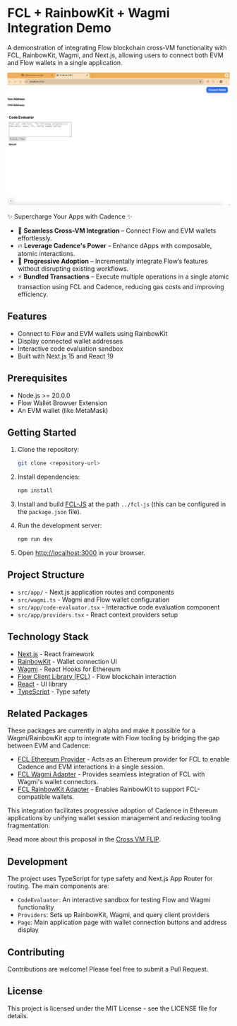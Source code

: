# FCL + RainbowKit + Wagmi Integration Demo

A demonstration of integrating Flow blockchain cross-VM functionality with FCL, RainbowKit, Wagmi, and Next.js, allowing users to connect both EVM and Flow wallets in a single application.

![FCL + RainbowKit Integration Demo](./.github/screenshot.png)

✨ Supercharge Your Apps with Cadence ✨

- 🔗 **Seamless Cross-VM Integration** – Connect Flow and EVM wallets effortlessly.
- 🔥 **Leverage Cadence's Power** – Enhance dApps with composable, atomic interactions.
- 🚀 **Progressive Adoption** – Incrementally integrate Flow’s features without disrupting existing workflows.
- ⚡ **Bundled Transactions** – Execute multiple operations in a single atomic transaction using FCL and Cadence, reducing gas costs and improving efficiency.

## Features

- Connect to Flow and EVM wallets using RainbowKit
- Display connected wallet addresses
- Interactive code evaluation sandbox
- Built with Next.js 15 and React 19

## Prerequisites

- Node.js >= 20.0.0
- Flow Wallet Browser Extension
- An EVM wallet (like MetaMask)

## Getting Started

1. Clone the repository:
   ```bash
   git clone <repository-url>
   ```

2. Install dependencies:
   ```bash
   npm install
   ```
3. Install and build [FCL-JS](https://github.com/onflow/fcl-js) at the path `../fcl-js` (this can be configured in the `package.json` file).

3. Run the development server:
   ```bash
   npm run dev
   ```

4. Open [http://localhost:3000](http://localhost:3000) in your browser.

## Project Structure

- `src/app/` - Next.js application routes and components
- `src/wagmi.ts` - Wagmi and Flow wallet configuration
- `src/app/code-evaluator.tsx` - Interactive code evaluation component
- `src/app/providers.tsx` - React context providers setup

## Technology Stack

- [Next.js](https://nextjs.org/) - React framework
- [RainbowKit](https://www.rainbowkit.com/) - Wallet connection UI
- [Wagmi](https://wagmi.sh/) - React Hooks for Ethereum
- [Flow Client Library (FCL)](https://docs.onflow.org/fcl/) - Flow blockchain interaction
- [React](https://react.dev/) - UI library
- [TypeScript](https://www.typescriptlang.org/) - Type safety

## Related Packages

These packages are currently in alpha and make it possible for a Wagmi/RainbowKit app to integrate with Flow tooling by bridging the gap between EVM and Cadence:

- [FCL Ethereum Provider](https://github.com/onflow/fcl-js/blob/feature/cross-vm/packages/fcl-ethereum-provider/README.md) - Acts as an Ethereum provider for FCL to enable Cadence and EVM interactions in a single session.
- [FCL Wagmi Adapter](https://github.com/onflow/fcl-js/blob/feature/cross-vm/packages/fcl-wagmi-adapter/README.md) - Provides seamless integration of FCL with Wagmi's wallet connectors.
- [FCL RainbowKit Adapter](https://github.com/onflow/fcl-js/tree/feature/cross-vm/packages/fcl-rainbowkit-adapter) - Enables RainbowKit to support FCL-compatible wallets.

This integration facilitates progressive adoption of Cadence in Ethereum applications by unifying wallet session management and reducing tooling fragmentation.

Read more about this proposal in the [Cross VM FLIP](https://github.com/onflow/flips/blob/b7ec911e8f218364f8d2b9057ba1d4806eb6085f/application/20241223-fcl-ethereum-provider.md).

## Development

The project uses TypeScript for type safety and Next.js App Router for routing. The main components are:

- `CodeEvaluator`: An interactive sandbox for testing Flow and Wagmi functionality
- `Providers`: Sets up RainbowKit, Wagmi, and query client providers
- `Page`: Main application page with wallet connection buttons and address display

## Contributing

Contributions are welcome! Please feel free to submit a Pull Request.

## License

This project is licensed under the MIT License - see the LICENSE file for details.

